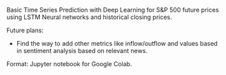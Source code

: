 Basic Time Series Prediction with Deep Learning for S&P 500 future prices using LSTM Neural networks and historical closing prices.

Future plans: 
- Find the way to add other metrics like inflow/outflow and values based in sentiment analysis based on relevant news.

Format: Jupyter notebook for Google Colab.
